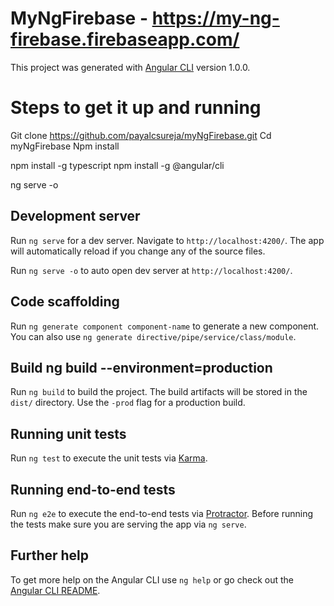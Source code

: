 # MyNgFirebase - https://my-ng-firebase.firebaseapp.com/

This project was generated with [Angular CLI](https://github.com/angular/angular-cli) version 1.0.0.

# Steps to get it up and running

Git clone https://github.com/payalcsureja/myNgFirebase.git
Cd myNgFirebase
Npm install

npm install -g typescript
npm install -g @angular/cli

ng serve -o

## Development server

Run `ng serve` for a dev server. Navigate to `http://localhost:4200/`. The app will automatically reload if you change any of the source files.

Run `ng serve -o` to auto open dev server at `http://localhost:4200/`.

## Code scaffolding

Run `ng generate component component-name` to generate a new component. You can also use `ng generate directive/pipe/service/class/module`.

## Build ng build --environment=production

Run `ng build` to build the project. The build artifacts will be stored in the `dist/` directory. Use the `-prod` flag for a production build.

## Running unit tests

Run `ng test` to execute the unit tests via [Karma](https://karma-runner.github.io).

## Running end-to-end tests

Run `ng e2e` to execute the end-to-end tests via [Protractor](http://www.protractortest.org/).
Before running the tests make sure you are serving the app via `ng serve`.

## Further help

To get more help on the Angular CLI use `ng help` or go check out the [Angular CLI README](https://github.com/angular/angular-cli/blob/master/README.md).

<!--
## Firebase deploy

Run build cmd for the env you want like qa,stage,prod,firebase... with ng build --prod
Run firebase login and firebase deploy ... Which will deply dist dir
Make sure firebase is setup once, if not, run 'npm install -g firebase-tools' , 'firebase login', 'firebase init' with 'dist/' dir


##npm install --save toastr

##"../node_modules/toastr/build/toastr.min.css",
##"../node_modules/toastr/build/toastr.min.js"

##import * as toastr from 'toastr'
##toastr.error('toast working');

## OR

##npm install --save toastr
##npm install --save @types/toastr

##"../node_modules/toastr/build/toastr.min.css",
##"../node_modules/toastr/build/toastr.min.js"

##// in src/typings.d.ts
##declare module 'toastr';

##import * as toastr from 'toastr';

<!--
  git status
  git add *
  git commit -a -m "navbar shrink ui update"
  git push

  ng build --prod
  firebase login
  firebase deploy


  #How to use bash on Windows from visual studio code integrated terminal?
  Then open visual studio code and open the command palate using "ctrl+shift+p". Then type "open user setting" , then select " open user setting " from the drop down menu.
  Now copy this line of code to your own settings page (the pane on the right hand side) and save - "terminal.integrated.shell.windows": "C:\\Program Files\\Git\\bin\\bash.exe"

  Note: "C:\\Program Files\Git\bin\bash.exe" is the path where the bash.exe is located from git installation.

  Now press " ctrl+` " to open up terminal from vscode. And you will have bash

 
  Press and hold Ctrl + ` to open terminal. Inside terminal type 'bash' without the quotations to use gitbash in terminal. Note: Make sure you have gitbash installed on your machine.
  If you wish to use powershell again, just type 'powershell' without the quotations in terminal. To use Windows command line type 'cmd' in terminal.
  The setting you choose will be used as your default.

-->